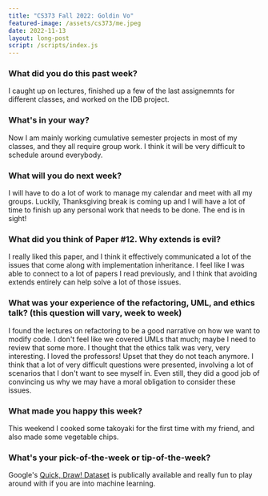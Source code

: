 ```yaml
---
title: "CS373 Fall 2022: Goldin Vo"
featured-image: /assets/cs373/me.jpeg
date: 2022-11-13
layout: long-post
script: /scripts/index.js
---
```

### What did you do this past week?
I caught up on lectures, finished up a few of the last assignemnts for different
classes, and worked on the IDB project.

### What's in your way?
Now I am mainly working cumulative semester projects in most of my classes, and
they all require group work. I think it will be very difficult to schedule 
around everybody.

### What will you do next week?
I will have to do a lot of work to manage my calendar and meet with all my groups.
Luckily, Thanksgiving break is coming up and I will have a lot of time to finish
up any personal work that needs to be done. The end is in sight!

### What did you think of Paper #12. Why extends is evil?
I really liked this paper, and I think it effectively communicated a lot of the
issues that come along with implementation inheritance. I feel like I was able
to connect to a lot of papers I read previously, and I think that avoiding
extends entirely can help solve a lot of those issues.


### What was your experience of the refactoring, UML, and ethics talk? (this question will vary, week to week)
I found the lectures on refactoring to be a good narrative on how we want to
modify code. I don't feel like we covered UMLs that much; maybe I need to review that 
some more. I thought that the 
ethics talk was very, very interesting. I loved the professors! Upset that they
do not teach anymore. I think that a lot of very difficult questions were presented, involving a
lot of scenarios that I don't want to see myself in. Even still, they did a good
job of convincing us why we may have a moral obligation to consider these issues.


### What made you happy this week?
This weekend I cooked some takoyaki for the first time with my friend, and 
also made some vegetable chips. 

### What's your pick-of-the-week or tip-of-the-week?
Google's [Quick, Draw! Dataset](https://github.com/googlecreativelab/quickdraw-dataset)
is publically available and really fun to play around with if you are into 
machine learning.